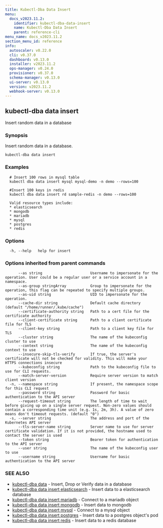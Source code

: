 ```yaml
---
title: Kubectl-Dba Data Insert
menu:
  docs_v2023.11.2:
    identifier: kubectl-dba-data-insert
    name: Kubectl-Dba Data Insert
    parent: reference-cli
menu_name: docs_v2023.11.2
section_menu_id: reference
info:
  autoscaler: v0.22.0
  cli: v0.37.0
  dashboard: v0.13.0
  installer: v2023.11.2
  ops-manager: v0.24.0
  provisioner: v0.37.0
  schema-manager: v0.13.0
  ui-server: v0.13.0
  version: v2023.11.2
  webhook-server: v0.13.0
---
```


## kubectl-dba data insert

Insert random data in a database

### Synopsis

Insert random data in a database.

```
kubectl-dba data insert
```

### Examples

```
  # Insert 100 rows in mysql table
  kubectl dba data insert mysql mysql-demo -n demo --rows=100
  
  #Insert 100 keys in redis
  kubectl dba data insert rd sample-redis -n demo --rows=100
  
  Valid resource types include:
  * elasticsearch
  * mongodb
  * mariadb
  * mysql
  * postgres
  * redis
```

### Options

```
  -h, --help   help for insert
```

### Options inherited from parent commands

```
      --as string                      Username to impersonate for the operation. User could be a regular user or a service account in a namespace.
      --as-group stringArray           Group to impersonate for the operation, this flag can be repeated to specify multiple groups.
      --as-uid string                  UID to impersonate for the operation.
      --cache-dir string               Default cache directory (default "/home/runner/.kube/cache")
      --certificate-authority string   Path to a cert file for the certificate authority
      --client-certificate string      Path to a client certificate file for TLS
      --client-key string              Path to a client key file for TLS
      --cluster string                 The name of the kubeconfig cluster to use
      --context string                 The name of the kubeconfig context to use
      --insecure-skip-tls-verify       If true, the server's certificate will not be checked for validity. This will make your HTTPS connections insecure
      --kubeconfig string              Path to the kubeconfig file to use for CLI requests.
      --match-server-version           Require server version to match client version
  -n, --namespace string               If present, the namespace scope for this CLI request
      --password string                Password for basic authentication to the API server
      --request-timeout string         The length of time to wait before giving up on a single server request. Non-zero values should contain a corresponding time unit (e.g. 1s, 2m, 3h). A value of zero means don't timeout requests. (default "0")
  -s, --server string                  The address and port of the Kubernetes API server
      --tls-server-name string         Server name to use for server certificate validation. If it is not provided, the hostname used to contact the server is used
      --token string                   Bearer token for authentication to the API server
      --user string                    The name of the kubeconfig user to use
      --username string                Username for basic authentication to the API server
```

### SEE ALSO

* [kubectl-dba data](/docs/v2023.11.2/reference/cli/kubectl-dba_data)	 - Insert, Drop or Verify data in a database
* [kubectl-dba data insert elasticsearch](/docs/v2023.11.2/reference/cli/kubectl-dba_data_insert_elasticsearch)	 - Insert data to a elasticsearch database
* [kubectl-dba data insert mariadb](/docs/v2023.11.2/reference/cli/kubectl-dba_data_insert_mariadb)	 - Connect to a mariadb object
* [kubectl-dba data insert mongodb](/docs/v2023.11.2/reference/cli/kubectl-dba_data_insert_mongodb)	 - Insert data to mongodb
* [kubectl-dba data insert mysql](/docs/v2023.11.2/reference/cli/kubectl-dba_data_insert_mysql)	 - Connect to a mysql object
* [kubectl-dba data insert postgres](/docs/v2023.11.2/reference/cli/kubectl-dba_data_insert_postgres)	 - Insert data to a postgres object's pod
* [kubectl-dba data insert redis](/docs/v2023.11.2/reference/cli/kubectl-dba_data_insert_redis)	 - Insert data to a redis database

